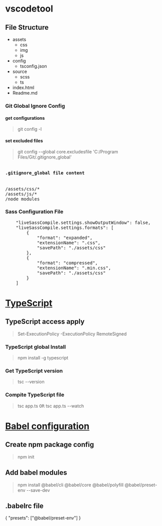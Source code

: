 # vscodetool

## File Structure
- assets
  - css
  - img
  - js
- config
  - tsconfig.json
- source
  - scss
  - ts
- index.html
- Readme.md

### Git Global Ignore Config
#### get configurations
> git config -l

#### set excluded files
> git config --global core.excludesfile 'C:/Program Files/Git/.gitignore_global'

<pre>
<h4>.gitignore_global file content</h4>
/assets/css/*
/assets/js/*
/node_modules
</pre>


### Sass Configuration File
<pre>
    "liveSassCompile.settings.showOutputWindow": false,
    "liveSassCompile.settings.formats": [
        {
            "format": "expanded",
            "extensionName": ".css",
            "savePath": "./assets/css"
        },
        {
            "format": "compressed",
            "extensionName": ".min.css",
            "savePath": "./assets/css"
        }
    ]
</pre>



# [TypeScript](https://www.typescriptlang.org/docs/handbook/basic-types.html)

## TypeScript access apply
> Set-ExecutionPolicy -ExecutionPolicy RemoteSigned

### TypeScript global Install
> npm install -g typescript

### Get TypeScript version
> tsc --version

### Compite TypeScript file
> tsc app.ts   <kbd>OR</kbd>
> tsc app.ts  --watch



# [Babel configuration](https://babeljs.io/setup#installation)

## Create npm package config
> npm init

## Add babel modules
> npm install @babel/cli @babel/core @babel/polyfill @babel/preset-env --save-dev

## .babelrc file
{
  "presets": ["@babel/preset-env"]
}